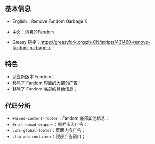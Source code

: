 ## 基本信息

- English：Remove Fandom Garbage X

- 中文：清爽的Fandom

- Greasy 链接：https://greasyfork.org/zh-CN/scripts/431460-remove-fandom-garbage-x



## 特色

- 适应新版本 Fondom；
- 移除了 Fandom 界面的大部分广告；
- 移除了 Fandom 底部的其他信息；



## 代码分析

- `#mixed-content-footer`：Fandom 底部其他信息；
- `#rail-boxad-wrapper`：侧栏嵌入广告；
- `.wds-global-footer`：页面内嵌广告；
- `.top-ads-container`：顶部广告窗口；
